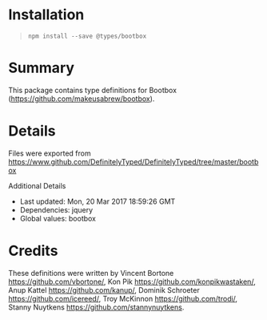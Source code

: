 # Installation
> `npm install --save @types/bootbox`

# Summary
This package contains type definitions for Bootbox (https://github.com/makeusabrew/bootbox).

# Details
Files were exported from https://www.github.com/DefinitelyTyped/DefinitelyTyped/tree/master/bootbox

Additional Details
 * Last updated: Mon, 20 Mar 2017 18:59:26 GMT
 * Dependencies: jquery
 * Global values: bootbox

# Credits
These definitions were written by Vincent Bortone <https://github.com/vbortone/>, Kon Pik <https://github.com/konpikwastaken/>, Anup Kattel <https://github.com/kanup/>, Dominik Schroeter <https://github.com/icereed/>, Troy McKinnon <https://github.com/trodi/>, Stanny Nuytkens <https://github.com/stannynuytkens>.
